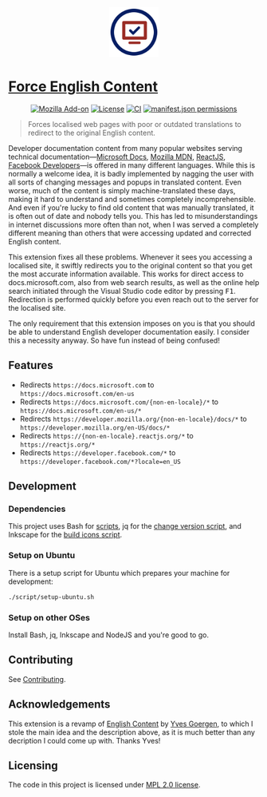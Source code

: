 <p align="center">
  <img src="https://raw.githubusercontent.com/mdesantis/force-english-content/main/icon.svg?sanitize=true" height="100" alt="Logo of the project"/>
</p>

# [Force English Content](https://github.com/mdesantis/force-english-content#readme)

<p align="center">
  <a href="https://addons.mozilla.org/it/firefox/addon/force-english-content/">
    <img alt="Mozilla Add-on" src="https://img.shields.io/amo/v/%7B45b75146-960d-47e4-b45f-c642ae8a336d%7D"></a>
  <a href="https://github.com/mdesantis/force-english-content#licensing">
    <img alt="License" src="https://img.shields.io/github/license/mdesantis/force-english-content"></a>
  <a href="https://github.com/mdesantis/force-english-content/actions/workflows/ci.yml">
    <img alt="CI" src="https://img.shields.io/github/workflow/status/mdesantis/force-english-content/CI"></a>
  <a href="https://github.com/mdesantis/force-english-content/blob/main/manifest.json">
    <img alt="manifest.json permissions" src="https://img.shields.io/github/manifest-json/permissions/mdesantis/force-english-content"></a>
</p>

> Forces localised web pages with poor or outdated translations to redirect to
> the original English content.

Developer documentation content from many popular websites serving technical
documentation—[Microsoft Docs](https://docs.microsoft.com), [Mozilla
MDN](https://developer.mozilla.org), [ReactJS](https://reactjs.org), [Facebook
Developers](https://developers.facebook.com)—is offered in many different
languages. While this is normally a welcome idea, it is badly implemented by
nagging the user with all sorts of changing messages and popups in translated
content. Even worse, much of the content is simply machine-translated these
days, making it hard to understand and sometimes completely incomprehensible.
And even if you're lucky to find old content that was manually translated, it is
often out of date and nobody tells you. This has led to misunderstandings in
internet discussions more often than not, when I was served a completely
different meaning than others that were accessing updated and corrected English
content.

This extension fixes all these problems. Whenever it sees you accessing a
localised site, it swiftly redirects you to the original content so that you get
the most accurate information available. This works for direct access to
docs.microsoft.com, also from web search results, as well as the online
help search initiated through the Visual Studio code editor by pressing
<kbd>F1</kbd>. Redirection is performed quickly before you even reach out to the
server for the localised site.

The only requirement that this extension imposes on you is that you should be
able to understand English developer documentation easily. I consider this a
necessity anyway. So have fun instead of being confused!

## Features

- Redirects `https://docs.microsoft.com` to `https://docs.microsoft.com/en-us`
- Redirects `https://docs.microsoft.com/{non-en-locale}/*` to
  `https://docs.microsoft.com/en-us/*`
- Redirects `https://developer.mozilla.org/{non-en-locale}/docs/*` to
  `https://developer.mozilla.org/en-US/docs/*`
- Redirects `https://{non-en-locale}.reactjs.org/*` to `https://reactjs.org/*`
- Redirects `https://developer.facebook.com/*` to
  `https://developer.facebook.com/*?locale=en_US`

## Development

### Dependencies

This project uses Bash for [scripts](./scripts), jq for the [change version
script](./scripts/change-version.sh), and Inkscape for the [build icons
script](./scripts/build-icons.sh).

### Setup on Ubuntu

There is a setup script for Ubuntu which prepares your machine for development:

```sh
./script/setup-ubuntu.sh
```

### Setup on other OSes

Install Bash, jq, Inkscape and NodeJS and you're good to go.

## Contributing

See [Contributing](CONTRIBUTING.md).

## Acknowledgements

This extension is a revamp of [English
Content](https://addons.mozilla.org/it/firefox/addon/english-content) by [Yves
Goergen](https://addons.mozilla.org/it/firefox/user/2296386/), to which I stole
the main idea and the description above, as it is much better than any
decription I could come up with. Thanks Yves!

## Licensing

The code in this project is licensed under [MPL 2.0 license](LICENSE).
